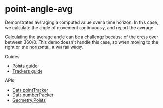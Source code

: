 # point-angle-avg

Demonstrates averaging a computed value over a time horizon. In this case, we calculate the angle of movement continuously, and report the average.

Calculating the average angle can be a challenge because of the cross over between 360/0. This demo doesn't handle this case, so when moving to the right on the horizontal, it will fail wildly.

Guides
* [Points guide](https://clinth.github.io/ixfx-docs/types/geometry/point/)
* [Trackers guide](https://clinth.github.io/ixfx-docs/data/trackers/)

APIs
* [Data.pointTracker](https://clinth.github.io/ixfx/functions/Trackers.points.html)
* [Data.numberTracker](https://clinth.github.io/ixfx/functions/Trackers.number.html)
* [Geometry.Points](https://clinth.github.io/ixfx/modules/Geometry.Points.html)